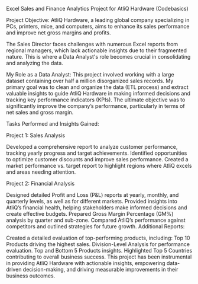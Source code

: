 Excel Sales and Finance Analytics Project for AtliQ Hardware (Codebasics)

Project Objective:
AtliQ Hardware, a leading global company specializing in PCs, printers, mice, and computers, aims to enhance its sales performance and improve net gross margins and profits.

The Sales Director faces challenges with numerous Excel reports from regional managers, which lack actionable insights due to their fragmented nature. This is where a Data Analyst's role becomes crucial in consolidating and analyzing the data.

My Role as a Data Analyst:
This project involved working with a large dataset containing over half a million disorganized sales records. My primary goal was to clean and organize the data (ETL process) and extract valuable insights to guide AtliQ Hardware in making informed decisions and tracking key performance indicators (KPIs). The ultimate objective was to significantly improve the company’s performance, particularly in terms of net sales and gross margin.

Tasks Performed and Insights Gained:

Project 1: Sales Analysis

Developed a comprehensive report to analyze customer performance, tracking yearly progress and target achievements.
Identified opportunities to optimize customer discounts and improve sales performance.
Created a market performance vs. target report to highlight regions where AtliQ excels and areas needing attention.

Project 2: Financial Analysis

Designed detailed Profit and Loss (P&L) reports at yearly, monthly, and quarterly levels, as well as for different markets.
Provided insights into AtliQ’s financial health, helping stakeholders make informed decisions and create effective budgets.
Prepared Gross Margin Percentage (GM%) analysis by quarter and sub-zone.
Compared AtliQ’s performance against competitors and outlined strategies for future growth.
Additional Reports:

Created a detailed evaluation of top-performing products, including:
Top 10 Products driving the highest sales.
Division-Level Analysis for performance evaluation.
Top and Bottom 5 Products insights.
Highlighted Top 5 Countries contributing to overall business success.
This project has been instrumental in providing AtliQ Hardware with actionable insights, empowering data-driven decision-making, and driving measurable improvements in their business outcomes.
